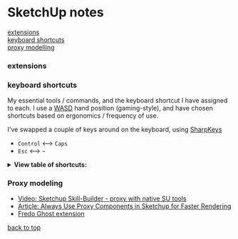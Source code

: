 
# SketchUp notes
[extensions](#extensions) \
[keyboard shortcuts](#keyboard-shortcuts) \
[proxy modelling](#proxy-modelling)

### extensions

### keyboard shortcuts
My essential tools / commands, and the keyboard shortcut I have assigned to each.  I use a [WASD][WASD] hand position (gaming-style), and have chosen shortcuts based on ergonomics / frequency of use.

I've swapped a couple of keys around on the keyboard, using [SharpKeys]
  - `Control` <--> `Caps`
  - `Esc` <--> `~`
  
<details>
  <summary><b>View table of shortcuts:</b></summary>
  
command     | key binding
------------|------------
space       | Selection tool
V           | Move
C           | Line
D           | Push/Pull
Q           | Rotate
S           | Scale
R           | Rectangle
shift-C     | Circle
shift-R     | Offset
B           | Paint Bucket (hold ALT to sample material)
shift-E     | Eraser
Z           | Undo
shift-Z     | Redo
shift-V     | Paste in Place
W           | Make Group
shift-W     | Make Component
ctrl-R      | Make Unique
A           | Hide Rest of Model
shift-Q     | Update Scene
shift-T     | Trim
alt-Z       | Zoom Extents
E           | UI - Toggle Entity Info (I use a loose tray window for Entity Info)
alt-A       | UI - Show Outliner Tab
alt-S       | UI - Show Layers Tab
alt-D       | UI - Show Scenes Tab
  
</details>

### Proxy modeling
- [Video: Sketchup Skill-Builder - proxy with native SU tools](https://youtu.be/2VZj-odqx68)
- [Article: Always Use Proxy Components in Sketchup for Faster Rendering](http://sketchup-ur-space.com/2017/dec/always-use-proxy-components-in-sketchup-for-faster-rendering.html)
- [Fredo Ghost extension](https://sketchucation.com/plugin/2191-fredoghost)

[back to top](#sketchup-notes)

[WASD]: https://raw.githubusercontent.com/bubbavox/notes_public/master/images/WASD.jpg
[SharpKeys]: https://www.randyrants.com/category/sharpkeys/
